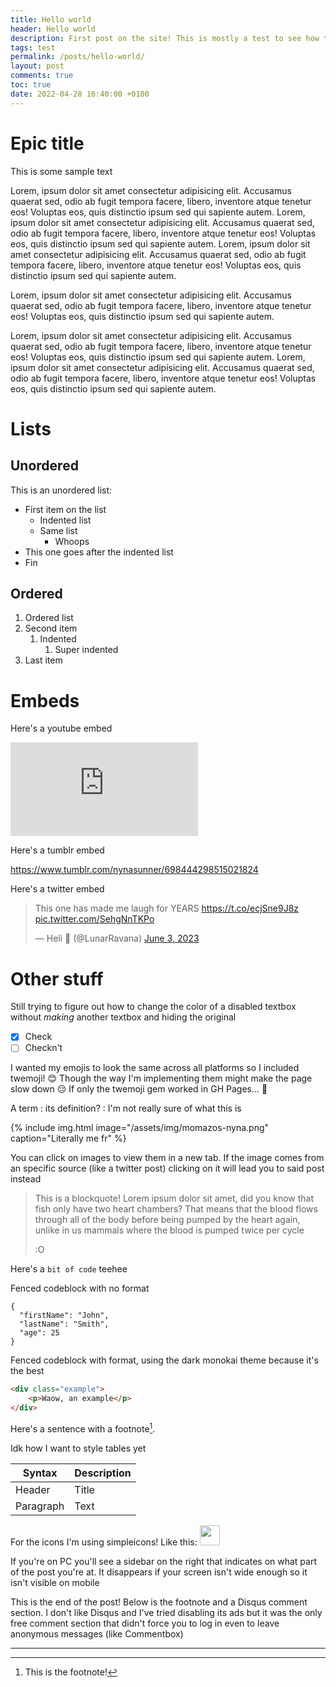 ```yaml
---
title: Hello world
header: Hello world
description: First post on the site! This is mostly a test to see how the markdown and css look, though.
tags: test
permalink: /posts/hello-world/
layout: post
comments: true
toc: true
date: 2022-04-28 16:40:00 +0100
---
```


# Epic title

This is some sample text

Lorem, ipsum dolor sit amet consectetur adipisicing elit. Accusamus quaerat sed, odio ab fugit tempora facere, libero, inventore atque tenetur eos! Voluptas eos, quis distinctio ipsum sed qui sapiente autem. Lorem, ipsum dolor sit amet consectetur adipisicing elit. Accusamus quaerat sed, odio ab fugit tempora facere, libero, inventore atque tenetur eos! Voluptas eos, quis distinctio ipsum sed qui sapiente autem. Lorem, ipsum dolor sit amet consectetur adipisicing elit. Accusamus quaerat sed, odio ab fugit tempora facere, libero, inventore atque tenetur eos! Voluptas eos, quis distinctio ipsum sed qui sapiente autem.

Lorem, ipsum dolor sit amet consectetur adipisicing elit. Accusamus quaerat sed, odio ab fugit tempora facere, libero, inventore atque tenetur eos! Voluptas eos, quis distinctio ipsum sed qui sapiente autem.

Lorem, ipsum dolor sit amet consectetur adipisicing elit. Accusamus quaerat sed, odio ab fugit tempora facere, libero, inventore atque tenetur eos! Voluptas eos, quis distinctio ipsum sed qui sapiente autem. Lorem, ipsum dolor sit amet consectetur adipisicing elit. Accusamus quaerat sed, odio ab fugit tempora facere, libero, inventore atque tenetur eos! Voluptas eos, quis distinctio ipsum sed qui sapiente autem.

# Lists

## Unordered

This is an unordered list:
- First item on the list
	- Indented list
	- Same list
		- Whoops
- This one goes after the indented list
- Fin

## Ordered

1. Ordered list
2. Second item
	1. Indented
		1. Super indented
3. Last item

# Embeds

Here's a youtube embed
<div class="center"><iframe class="ytvideo" src="https://www.youtube-nocookie.com/embed/B56YquscI6o?si=jEWwFzguGt7Ft733" title="YouTube video player" frameborder="0" allow="accelerometer; autoplay; clipboard-write; encrypted-media; gyroscope; picture-in-picture" allowfullscreen></iframe></div>

Here's a tumblr embed
<div class="tumblr-post" data-href="https://embed.tumblr.com/embed/post/t:57NC6cBPKCzt8dnEfC8pDw/698444298515021824/v2" data-did="da39a3ee5e6b4b0d3255bfef95601890afd80709"  ><a href="https://www.tumblr.com/nynasunner/698444298515021824">https://www.tumblr.com/nynasunner/698444298515021824</a></div><script async src="https://assets.tumblr.com/post.js?_v=38df9a6ca7436e6ca1b851b0543b9f51"></script>

Here's a twitter embed
<blockquote class="twitter-tweet"><p lang="en" dir="ltr">This one has made me laugh for YEARS <a href="https://t.co/ecjSne9J8z">https://t.co/ecjSne9J8z</a> <a href="https://t.co/SehgNnTKPo">pic.twitter.com/SehgNnTKPo</a></p>&mdash; Heli 🌙 (@LunarRavana) <a href="https://twitter.com/LunarRavana/status/1664794621765992448?ref_src=twsrc%5Etfw">June 3, 2023</a></blockquote> <script async src="https://platform.twitter.com/widgets.js" charset="utf-8"></script>

# Other stuff

Still trying to figure out how to change the color of a disabled textbox without *making* another textbox and hiding the original

- [x] Check
- [ ] Checkn't

I wanted my emojis to look the same across all platforms so I included twemoji! 😊 Though the way I'm implementing them might make the page slow down 😔 If only the twemoji gem worked in GH Pages... 🥺

A term
: its definition?
: I'm not really sure of what this is

{% include img.html image="/assets/img/momazos-nyna.png" caption="Literally me fr" %}

You can click on images to view them in a new tab. If the image comes from an specific source (like a twitter post) clicking on it will lead you to said post instead

> This is a blockquote!
> Lorem ipsum dolor sit amet, did you know that fish only have two heart chambers? That means that the blood flows through all of the body before being pumped by the heart again, unlike in us mammals where the blood is pumped twice per cycle
>
> :O

Here's a `bit of code` teehee

Fenced codeblock with no format
```
{
  "firstName": "John",
  "lastName": "Smith",
  "age": 25
}
```

Fenced codeblock with format, using the dark monokai theme because it's the best

```html
<div class="example">
	<p>Waow, an example</p>
</div>
```

Here's a sentence with a footnote[^1].

[^1]: This is the footnote!

Idk how I want to style tables yet

| Syntax | Description |
| ----------- | ----------- |
| Header | Title |
| Paragraph | Text |

For the icons I'm using simpleicons! Like this: <img height="32" width="32" src="https://cdn.simpleicons.org/simpleicons/white"/>

If you're on PC you'll see a sidebar on the right that indicates on what part of the post you're at. It disappears if your screen isn't wide enough so it isn't visible on mobile

This is the end of the post! Below is the footnote and a Disqus comment section. I don't like Disqus and I've tried disabling its ads but it was the only free comment section that didn't force you to log in even to leave anonymous messages (like Commentbox)

<hr>